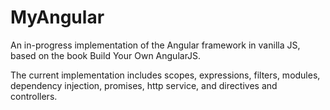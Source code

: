 # MyAngular

An in-progress implementation of the Angular framework in vanilla JS, based on the book Build Your Own AngularJS.

The current implementation includes scopes, expressions, filters, modules, dependency injection, promises, http service, and directives and controllers.
